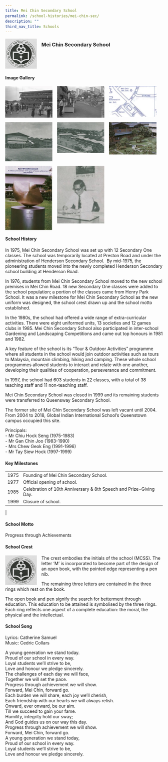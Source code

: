 ```yaml
---
title: Mei Chin Secondary School
permalink: /school-histories/mei-chin-sec/
description: ""
third_nav_title: Schools
---
```

<img src="/images/meichinsec1.png" style="width:20%;margin-right:15px;" align = "left">

### **Mei Chin Secondary School**

<br clear="left">

#### **Image Gallery**

<p><a href="/images/meichinsec2.jpg">  
<img src="/images/meichinsec2.jpg" style="width:30%;margin-right:15px;" align = "left">
</a></p>

<p><a href="/images/meichinsec3.jpg">  
<img src="/images/meichinsec3.jpg" style="width:30%;margin-right:15px;" align = "left">
</a></p>

<p><a href="/images/meichinsec4.jpg">  
<img src="/images/meichinsec4.jpg" style="width:30%;margin-right:15px;" align = "left">
</a></p>

<br clear="left">

<p><a href="/images/meichinsec5.jpg">  
<img src="/images/meichinsec5.jpg" style="width:30%;margin-right:15px;" align = "left">
</a></p>

<p><a href="/images/meichinsec6.jpg">  
<img src="/images/meichinsec6.jpg" style="width:30%;margin-right:15px;" align = "left">
</a></p>

<p><a href="/images/meichinsec9.jpg">  
<img src="/images/meichinsec9.jpg" style="width:30%;margin-right:15px;" align = "left">
</a></p>

<br clear="left">

<p><a href="/images/meichinsec8.jpg">  
<img src="/images/meichinsec8.jpg" style="width:30%;margin-right:15px;" align = "left">
</a></p>

<p><a href="/images/meichinsec7.jpg">  
<img src="/images/meichinsec7.jpg" style="width:30%;margin-right:15px;" align = "left">
</a></p>

<br clear="left">

#### **School History**
In 1975, Mei Chin Secondary School was set up with 12 Secondary One classes. The school was temporarily located at Preston Road and under the administration of Henderson Secondary School.  By mid-1975, the pioneering students moved into the newly completed Henderson Secondary school building at Henderson Road.

In 1976, students from Mei Chin Secondary School moved to the new school premises in Mei Chin Road. 18 new Secondary One classes were added to the school population; a portion of the classes came from Henry Park School. It was a new milestone for Mei Chin Secondary School as the new uniform was designed, the school crest drawn up and the school motto established.

In the 1980s, the school had offered a wide range of extra-curricular activities. There were eight uniformed units, 13 societies and 12 games clubs in 1985. Mei Chin Secondary School also participated in inter-school Gardening and Landscaping Competitions and came out top honours in 1981 and 1982.

A key feature of the school is its “Tour & Outdoor Activities” programme where all students in the school would join outdoor activities such as tours to Malaysia, mountain climbing, hiking and camping. These whole school programmes allowed students to interact and relate with one another, developing their qualities of cooperation, perseverance and commitment.

In 1997, the school had 603 students in 22 classes, with a total of 38 teaching staff and 11 non-teaching staff.

Mei Chin Secondary School was closed in 1999 and its remaining students were transferred to Queensway Secondary School.

The former site of Mei Chin Secondary School was left vacant until 2004. From 2004 to 2018, Global Indian International School’s Queenstown campus occupied this site.

Principals:<br>
\- Mr Chiu Hock Seng (1975-1983)<br>
\- Mr Gan Chin Joo (1983-1990)<br>
\- Mrs Chew Geok Eng (1991-1996)<br>
\- Mr Tay Siew Hock (1997-1999)

#### **Key Milestones**

|  |  |
|:---:|---|
| 1975 | Founding of Mei Chin Secondary School. |
| 1977 | Official opening of school. |
| 1985 | Celebration of 10th Anniversary & 8th Speech and Prize-Giving Day. |
| 1999 | Closure of school. |
|

#### **School Motto**
Progress through Achievements

#### **School Crest**
<img src="/images/meichinsec1.png" style="width:20%;margin-right:15px;" align = "left">

The crest embodies the initials of the school (MCSS). The letter ‘M’ is incorporated to become part of the design of an open book, with the pointed edge representing a pen nib. 

The remaining three letters are contained in the three rings which rest on the book.

The open book and pen signify the search for betterment through education. This education to be attained is symbolised by the three rings. Each ring reflects one aspect of a complete education: the moral, the physical and the intellectual.

#### **School Song**
Lyrics: Catherine Samuel<br>
Music: Cedric Collars<br>

A young generation we stand today.<br>
Proud of our school in every way.<br>
Loyal students we’ll strive to be,<br>
Love and honour we pledge sincerely.<br>
The challenges of each day we will face,<br>
Together we will set the pace.<br>
Progress through achievement we will show.<br>
Forward, Mei Chin, forward go.<br>
Each burden we will share, each joy we’ll cherish,<br>
Each friendship with our hearts we will always relish.<br>
Onward, ever onward, be our aim.<br>
Till we succeed to gain your fame.<br>
Humility, integrity hold our sway;<br>
And God guides us on our way this day.<br>
Progress through achievement we will show.<br>
Forward, Mei Chin, forward go.<br>
A young generation we stand today,<br>
Proud of our school in every way.<br>
Loyal students we’ll strive to be,<br>
Love and honour we pledge sincerely.